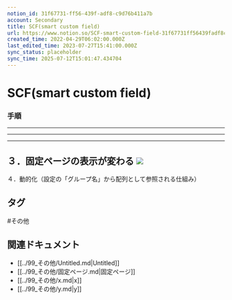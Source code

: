 ```yaml
---
notion_id: 31f67731-ff56-439f-adf8-c9d76b411a7b
account: Secondary
title: SCF(smart custom field)
url: https://www.notion.so/SCF-smart-custom-field-31f67731ff56439fadf8c9d76b411a7b
created_time: 2022-04-29T06:02:00.000Z
last_edited_time: 2023-07-27T15:41:00.000Z
sync_status: placeholder
sync_time: 2025-07-12T15:01:47.434704
---
```

# SCF(smart custom field)

### 手順
---
---
---
３．固定ページの表示が変わる
![](https://prod-files-secure.s3.us-west-2.amazonaws.com/d58fe38c-a9d4-4466-aed9-85604b7b2c6d/f84f2beb-e29f-4a2e-b655-5f555bec31b8/Untitled.png?X-Amz-Algorithm=AWS4-HMAC-SHA256&X-Amz-Content-Sha256=UNSIGNED-PAYLOAD&X-Amz-Credential=ASIAZI2LB466SCQZ6KOD%2F20250719%2Fus-west-2%2Fs3%2Faws4_request&X-Amz-Date=20250719T060929Z&X-Amz-Expires=3600&X-Amz-Security-Token=IQoJb3JpZ2luX2VjEIX%2F%2F%2F%2F%2F%2F%2F%2F%2F%2FwEaCXVzLXdlc3QtMiJIMEYCIQDtNkGjRWdvFbj30Jx3Vcxt5anDIVZECZahwvxzHtOjKQIhAL2Y5bD3eXmmkpJehore5Y6olTw%2BQ8yOeYHwb%2BrlhH0fKogECJ7%2F%2F%2F%2F%2F%2F%2F%2F%2F%2FwEQABoMNjM3NDIzMTgzODA1IgzkZyKfN7SqU%2FAXEJQq3ANtFbRt7YdoD3qKnNG2S%2BsGMhq6hFXpIDkLS6z01k3wYZcMzAwkQjoNaM0VfnXk3oFKDQP7HKW2rbitEUj%2BpqtuDXNTZJWdZuKz7RxP508XlYd0juWC%2BsWTU5zonnXpnSVUjLYfoHmzoKYgtNSjLACAVEqU2bMcwyX1aZjYS%2F6iLAOSZJ78sPL0kK1pNCxlDVwTRcV9%2Be8qmUX26cL5blnainnbUO6kn3rYEEaB9DxZ8kEe2wJol0bJQ%2FFpvhBmOiRYUmajO1dmMvNST%2BxMVg0veM5oIzkuFIZiKUvkSjce%2BCOkbHPfQc9P%2B3TqYeYsVGgKAY0U5GdMNWDhjrXgFqxUk7UYVYsdunySVP91fRQ4GLQIRPdOxNP%2F7U47gf9fRNsIKATaws6GkdazHuuibfrlEKgQFGpBo6HqQskZb5PciCgkdoEslzHo7eGAylVC3vIbeLPe%2BsNaasSTsaeKBnf61xVkMMVuvKwuGzIsGhfHwk%2FQw%2Fsdtf0GVwf6iCq%2BlbViO%2F4mYvK6XJsoObK%2FWbH%2FAFKXMvPEEZgL6Zsc9d89%2BCsd0UGFlwg5IHzaDvdOiexAMes4ZU7MSDTWZkTy5zQiKacm5wZZMwsdXF1GFeBnIwfU8S2Z9kmE1IBqcDD2xOzDBjqkAdAICoVeFX0GxH34KQDofPyXWj74ph%2FOLEceG9tj4h9ZL6u0jJqe%2BVpM06xQ3pc%2FHz%2BpeDzgiBvft7Wvy1PIE3GCPMFFVoR3XT%2FntGvxs9zOE8l%2BKCJJNHvUrFBe5YT%2FF1i9UyppV9EOFnFEh1RaiQCrrPwyvKgKry6k1o%2B07MSveuIP758wDRtB2OHBnCdZp6SGiicUtkwRTPAg9rPbqKCbd7VK&X-Amz-Signature=69c2061d9bfab8015ea2a29f0bb716193a3be8d1cb225b50c122dca1d8226e74&X-Amz-SignedHeaders=host&x-amz-checksum-mode=ENABLED&x-id=GetObject)
---
４．動的化（設定の「グループ名」から配列として参照される仕組み）

## タグ

#その他 

## 関連ドキュメント

- [[../99_その他/Untitled.md|Untitled]]
- [[../99_その他/固定ページ.md|固定ページ]]
- [[../99_その他/x.md|x]]
- [[../99_その他/y.md|y]]
